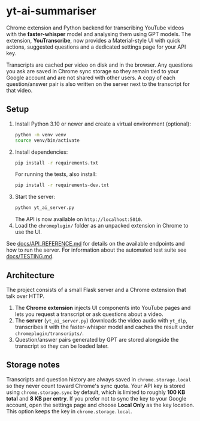 # yt-ai-summariser

Chrome extension and Python backend for transcribing YouTube videos with the **faster-whisper** model and analysing them using GPT models. The extension, **YouTranscribe**, now provides a Material-style UI with quick actions, suggested questions and a dedicated settings page for your API key.

Transcripts are cached per video on disk and in the browser. Any questions you ask are saved in Chrome sync storage so they remain tied to your Google account and are not shared with other users. A copy of each question/answer pair is also written on the server next to the transcript for that video.

## Setup

1. Install Python 3.10 or newer and create a virtual environment (optional):
   ```bash
   python -m venv venv
   source venv/bin/activate
   ```
2. Install dependencies:
   ```bash
   pip install -r requirements.txt
   ```
   For running the tests, also install:
   ```bash
   pip install -r requirements-dev.txt
   ```
3. Start the server:
   ```bash
   python yt_ai_server.py
   ```
   The API is now available on `http://localhost:5010`.
4. Load the `chromeplugin/` folder as an unpacked extension in Chrome to use the UI.

See [docs/API_REFERENCE.md](docs/API_REFERENCE.md) for details on the available endpoints and how to run the server. For information about the automated test suite see [docs/TESTING.md](docs/TESTING.md).

## Architecture

The project consists of a small Flask server and a Chrome extension that talk over HTTP.

1. The **Chrome extension** injects UI components into YouTube pages and lets you request a transcript or ask questions about a video.
2. The **server** (`yt_ai_server.py`) downloads the video audio with `yt_dlp`, transcribes it with the faster-whisper model and caches the result under `chromeplugin/transcripts/`.
3. Question/answer pairs generated by GPT are stored alongside the transcript so they can be loaded later.

## Storage notes

Transcripts and question history are always saved in `chrome.storage.local` so they never count toward Chrome's sync quota. Your API key is stored using `chrome.storage.sync` by default, which is limited to roughly **100 KB total** and **8 KB per entry**. If you prefer not to sync the key to your Google account, open the settings page and choose **Local Only** as the key location. This option keeps the key in `chrome.storage.local`.
